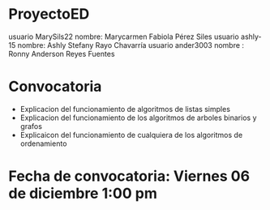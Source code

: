 # ProyectoED
usuario MarySils22 
nombre: Marycarmen Fabiola Pérez Siles
usuario ashly-15
nombre: Ashly Stefany Rayo Chavarría
usuario ander3003
nombre : Ronny Anderson Reyes Fuentes

# Convocatoria

- Explicacion del funcionamiento de algoritmos de listas simples
- Explicacion del funcionamiento de los algoritmos de arboles binarios y grafos
- Explicaicon del funcionamiento de cualquiera de los algoritmos de ordenamiento

# Fecha de convocatoria: Viernes 06 de diciembre 1:00 pm

